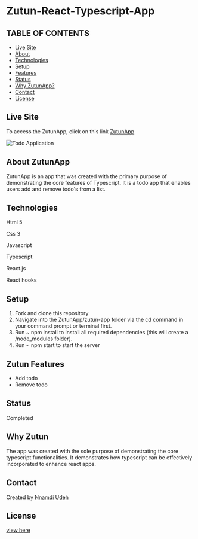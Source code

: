 # Zutun-React-Typescript-App
## TABLE OF CONTENTS
* [Live Site](#Live-Site)
* [About](#About-Zutun)
* [Technologies](#Technologies)
* [Setup](#Setup)
* [Features](#Zutun-Features)
* [Status](#Status)
* [Why ZutunApp?](#Why-Zutun)
* [Contact](#Contact)
* [License](#License)

## Live Site
To access the ZutunApp, click on this link [ZutunApp](https://zutunapp.web.app/)

![Todo Application](https://i.ibb.co/YDSxRfV/Screenshot-32.png)

## About ZutunApp
ZutunApp is an app that was created with the primary purpose of demonstrating the core features of Typescript. It is a todo app that enables users add and remove todo's from a list.

## Technologies
Html 5

Css 3

Javascript

Typescript

React.js

React hooks

## Setup
1. Fork and clone this repository
2. Navigate into the ZutunApp/zutun-app folder via the cd command in your command prompt or terminal first.
3. Run ~ npm install to install all required dependencies (this will create a /node_modules folder).
4. Run ~ npm start to start the server

## Zutun Features
- Add todo
- Remove todo

## Status 
Completed


## Why Zutun
The app was created with the sole purpose of demonstrating the core typescript functionalities. It demonstrates how typescript can be effectively incorporated to enhance react apps.

## Contact
Created by [Nnamdi Udeh](http://www.linkedin.com/in/nnamdi-udeh-630a33185)

## License
[view here](License.txt)

